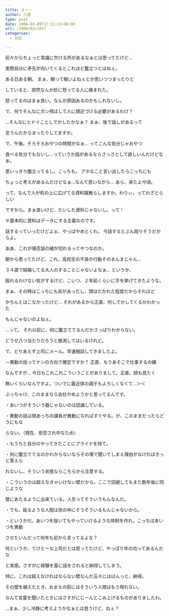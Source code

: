 ```yaml
---
title: えーー
author: 八雲
type: post
date: 2006-03-09T17:31:23+00:00
url: /2006/03/1057
categories:
  - 日記

---
```

前々からちょっと常識に欠ける所があるなぁとは思ってたけど…
  
実際自分に矛先が向いてくるとこれほど腹立つとはねぇ。

ある日ある朝。 まぁ、朝って眠いよねぇとか思いつつまったりと
  
していると、突然なんか妙に怒ってる人に絡まれた。
  
怒ってるのはまぁ良い。なんか原因あるのかもしれないし。
  
で、何でそんなにガン飛ばして人に顔近づける必要があるわけ？
  
…そんなにヒドイことしでかしたかなぁ？ まぁ、後で話しがあるって
  
言うんだからまったりしてますか。

で、午後。そろそろおやつの時間かなぁ… ってこんな気分じゃおやつ
  
食べる気分でもないし…っていうか話があるならさっさとして欲しいんだけどなぁ。
  
思いっきり腹立ってるし。こっちも。 アホなこと言い出したらこっちにも
  
ちょっと考えがあるんだけどなぁ…なんて思いながら… あら、来たよ今頃。
  
って、なんで人が机の上に広げてる資料蹴散らしますか。わりぃ。ってわざとらしい
  
ですから。まぁ良いけど、たいした資料じゃないし。って！
  
＃基本的に資料はデータにする主義なのです。

話するっていったけどよぉ、やっぱやめとくわ。 今話するとぶん殴りそうだからよ。

ああ、これが堪忍袋の緒が切れるってやつなのか。
  
朝から思ってたけど、これ、高校生の不良の行動そのまんまじゃん…
  
３４歳で結婚してる大人のすることじゃないよなぁ… というか、
  
殴れるわけない気がするけど、こいつ、２年前くらいに手を挙げてきたような。
  
まぁ、その時はこっちにも非があったし、頭はたかれた程度だからそれほど
  
かちんとはこなかったけど… それがあるから正直、何しでかしてくるかわかった
  
もんじゃないのよねぇ。
  
…って。 それ以前に、何に腹立ててるんだかさっぱりわからない。
  
どうせ八つ当たりだろうと推測してはいるけれど。

で、とりあえず上司にメール。早速相談してきましたよ。
  
－異動の話ってナシの方向で確定ですか？ 正直、もうあそこで仕事するの嫌
  
なんですが… 今日もこれこれこういうことがありまして。正直、顔も見たく
  
無いくらいなんですよ。ついでに最近体の調子もよろしくなくて…＞＜
  
ぶっちゃけ、このままなら会社やめようかと思ってるんです。

・あいつがそういう器じゃないのは認識している。
  
・異動の話は現あっちの課長が異動になればすぐやる。が、このままだったらどうにもな
  
らない。（現在、拒否され中なため）
  
・もうちと自分のやってきたことにプライドを持て。
  
・何に腹立ててるのかわからないならその場で聞いてしまえ理由がなければきっと答えら
  
れないし、そういう状態ならこちらから注意する。
  
・こういうのは超えなきゃいけない壁だから。ここで回避してもまた数年後に同じような
  
壁にあたるように出来ている。人生ってそういうもんなんだ。
  
・でも、殴るような人間は世の中にそうそういるもんじゃないから。
  
・というかだ。あいつを抜いてもやっていけるような体制を作れ。こっちはあいつを異動
  
させたいんだって何年も前から言ってるよな？

何というか、てけとーな上司だとは思ってたけど、やっぱり年の功ってあるんだな
  
と実感。さすがに経験を基に話をされると納得してしまう。
  
特に、これは超えなければならない壁なんだ云々にはほんっと、納得。
  
その壁を越えたとき、おまえの前にはそういう人間はもう現れない。
  
なんて言葉を聞いたときにはさすがにじーんとこみ上げるものがありましたわ。

…まぁ、少し冷静に考えようかなぁとは思うけど、ねぇ？